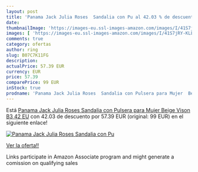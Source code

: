 ```yaml
---
layout: post
title: 'Panama Jack Julia Roses  Sandalia con Pu al 42.03 % de descuento'
date: 
thumbnailImage: 'https://images-eu.ssl-images-amazon.com/images/I/41S7jRY-KLL._SL200_.jpg'
images: [ 'https://images-eu.ssl-images-amazon.com/images/I/41S7jRY-KLL._SL200_.jpg' ]
comments: true
category: ofertas
author: ring
slug: B07C7K11FG
description:
actualPrice: 57.39 EUR
currency: EUR
price: 57.39
comparePrice: 99 EUR
inStock: true
prodname: 'Panama Jack Julia Roses  Sandalia con Pulsera para Mujer  Beige  Vison B3   42 EU'
---
```


Está [Panama Jack Julia Roses  Sandalia con Pulsera para Mujer  Beige  Vison B3   42 EU](https://www.amazon.es/dp/B07C7K11FG/?tag=tolees-21) con 42.03 de descuento por 57.39 EUR (original: 99 EUR) en el siguiente enlace!

[![Panama Jack Julia Roses  Sandalia con Pu](https://images-eu.ssl-images-amazon.com/images/I/41S7jRY-KLL._SL200_.jpg)](https://www.amazon.es/dp/B07C7K11FG/?tag=tolees-21)

[Ver la oferta!!](https://www.amazon.es/dp/B07C7K11FG/?tag=tolees-21)

Links participate in Amazon Associate program and might generate a comission on qualifying sales


